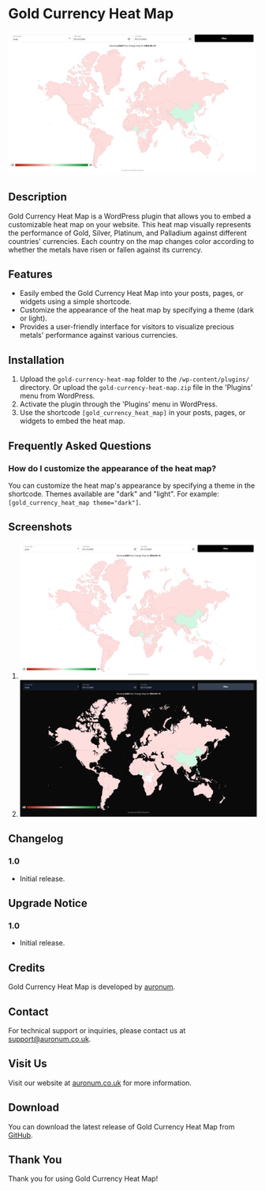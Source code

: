 # Gold Currency Heat Map

![Gold Currency Heat Map](assets/screenshot-1.png)

## Description

Gold Currency Heat Map is a WordPress plugin that allows you to embed a customizable heat map on your website. This heat map visually represents the performance of Gold, Silver, Platinum, and Palladium against different countries' currencies. Each country on the map changes color according to whether the metals have risen or fallen against its currency.

## Features

- Easily embed the Gold Currency Heat Map into your posts, pages, or widgets using a simple shortcode.
- Customize the appearance of the heat map by specifying a theme (dark or light).
- Provides a user-friendly interface for visitors to visualize precious metals' performance against various currencies.

## Installation

1. Upload the `gold-currency-heat-map` folder to the `/wp-content/plugins/` directory. Or upload the `gold-currency-heat-map.zip` file in the 'Plugins' menu from WordPress.
2. Activate the plugin through the 'Plugins' menu in WordPress.
3. Use the shortcode `[gold_currency_heat_map]` in your posts, pages, or widgets to embed the heat map.

## Frequently Asked Questions

### How do I customize the appearance of the heat map?

You can customize the heat map's appearance by specifying a theme in the shortcode. Themes available are "dark" and "light". For example: `[gold_currency_heat_map theme="dark"]`.

## Screenshots

1. ![Screenshot of the Gold Currency Heat Map in light theme](assets/screenshot-1.png)
2. ![Screenshot of the Gold Currency Heat Map in dark theme](assets/screenshot-2.png)

## Changelog

### 1.0
- Initial release.

## Upgrade Notice

### 1.0
- Initial release.

## Credits

Gold Currency Heat Map is developed by [auronum](https://auronum.co.uk).

## Contact

For technical support or inquiries, please contact us at [support@auronum.co.uk](mailto:support@auronum.co.uk).

## Visit Us

Visit our website at [auronum.co.uk](https://auronum.co.uk) for more information.

## Download

You can download the latest release of Gold Currency Heat Map from [GitHub](https://github.com/Auronum/gold-currency-heat-map/releases).

## Thank You

Thank you for using Gold Currency Heat Map!